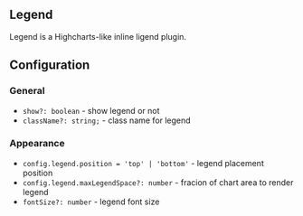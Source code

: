 ## Legend

Legend is a Highcharts-like inline ligend plugin.

## Configuration

### General

-   `show?: boolean` - show legend or not
-   `className?: string;` - class name for legend

### Appearance

-   `config.legend.position = 'top' | 'bottom'` - legend placement position
-   `config.legend.maxLegendSpace?: number` - fracion of chart area to render legend
-   `fontSize?: number` - legend font size
